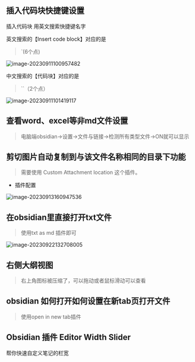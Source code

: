 ## 插入代码块快捷键设置

插入代码块 用英文搜索快捷键名字

英文搜索的【Insert code block】对应的是

> `(6个点)

![image-20230911100957482](https://s2.loli.net/2023/09/11/aCtDF6YlkLhgHXA.png)

中文搜索的【代码块】对应的是  

> ``（2个点）

![image-20230911101419117](https://s2.loli.net/2023/09/11/LOW4KhduUtxNwIa.png)



## 查看word、excel等非md文件设置

> 电脑端obsidian->设置->文件与链接->检测所有类型文件->ON就可以显示





## 剪切图片自动复制到与该文件名称相同的目录下功能

> 需要使用 Custom Attachment location 这个插件。

- 插件配置

![image-20230913160947536](https://s2.loli.net/2023/09/13/5Ljov2Aw7QYazBO.png)

## 在obsidian里直接打开txt文件

> 使用txt as md 插件即可

![image-20230922132708005](https://s2.loli.net/2023/09/22/YiU59gkoHrXSp3A.png)

## 右侧大纲视图

> 右上角图标被压缩了，可以拖动或者鼠标滑动可以查看





## obsidian 如何打开如何设置在新tab页打开文件

> 使用open in new tab插件

## Obsidian 插件 Editor Width Slider 

帮你快速自定义笔记的栏宽
